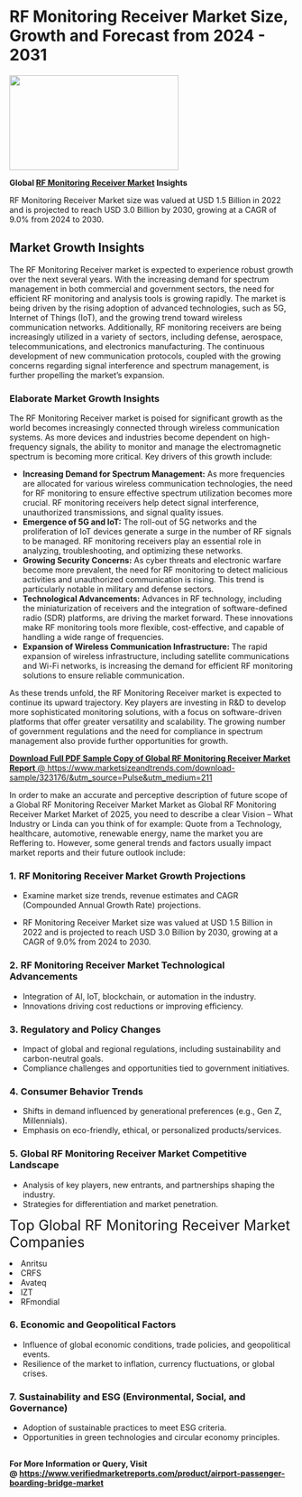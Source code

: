 <H1>RF Monitoring Receiver Market Size, Growth and Forecast from 2024 - 2031</H1><img class="aligncenter size-medium wp-image-584254" src="https://thirdeyenews.in/wp-content/uploads/2024/09/Global-Market-Research-300x168.jpeg" alt="" width="300" height="168" /><p><strong>Global&nbsp;<a href="https://www.marketsizeandtrends.com/download-sample/323176/&amp;utm_source=Pulse&amp;utm_medium=211">RF Monitoring Receiver Market</a> Insights</strong></p><p>RF Monitoring Receiver Market size was valued at USD 1.5 Billion in 2022 and is projected to reach USD 3.0 Billion by 2030, growing at a CAGR of 9.0% from 2024 to 2030.</p><p><h2>Market Growth Insights</h2> <p>The RF Monitoring Receiver market is expected to experience robust growth over the next several years. With the increasing demand for spectrum management in both commercial and government sectors, the need for efficient RF monitoring and analysis tools is growing rapidly. The market is being driven by the rising adoption of advanced technologies, such as 5G, Internet of Things (IoT), and the growing trend toward wireless communication networks. Additionally, RF monitoring receivers are being increasingly utilized in a variety of sectors, including defense, aerospace, telecommunications, and electronics manufacturing. The continuous development of new communication protocols, coupled with the growing concerns regarding signal interference and spectrum management, is further propelling the market’s expansion.</p> <p><a href="download-link"></a></p> <h3>Elaborate Market Growth Insights</h3> <p>The RF Monitoring Receiver market is poised for significant growth as the world becomes increasingly connected through wireless communication systems. As more devices and industries become dependent on high-frequency signals, the ability to monitor and manage the electromagnetic spectrum is becoming more critical. Key drivers of this growth include:</p> <ul> <li><strong>Increasing Demand for Spectrum Management:</strong> As more frequencies are allocated for various wireless communication technologies, the need for RF monitoring to ensure effective spectrum utilization becomes more crucial. RF monitoring receivers help detect signal interference, unauthorized transmissions, and signal quality issues.</li> <li><strong>Emergence of 5G and IoT:</strong> The roll-out of 5G networks and the proliferation of IoT devices generate a surge in the number of RF signals to be managed. RF monitoring receivers play an essential role in analyzing, troubleshooting, and optimizing these networks.</li> <li><strong>Growing Security Concerns:</strong> As cyber threats and electronic warfare become more prevalent, the need for RF monitoring to detect malicious activities and unauthorized communication is rising. This trend is particularly notable in military and defense sectors.</li> <li><strong>Technological Advancements:</strong> Advances in RF technology, including the miniaturization of receivers and the integration of software-defined radio (SDR) platforms, are driving the market forward. These innovations make RF monitoring tools more flexible, cost-effective, and capable of handling a wide range of frequencies.</li> <li><strong>Expansion of Wireless Communication Infrastructure:</strong> The rapid expansion of wireless infrastructure, including satellite communications and Wi-Fi networks, is increasing the demand for efficient RF monitoring solutions to ensure reliable communication.</li> </ul> <p>As these trends unfold, the RF Monitoring Receiver market is expected to continue its upward trajectory. Key players are investing in R&D to develop more sophisticated monitoring solutions, with a focus on software-driven platforms that offer greater versatility and scalability. The growing number of government regulations and the need for compliance in spectrum management also provide further opportunities for growth.</p> <p><a href="get-more-link"></p><p><span class=""><strong>Download Full PDF Sample Copy of Global RF Monitoring Receiver Market Report</strong> @ <a href="https://www.marketsizeandtrends.com/download-sample/323176/&amp;utm_source=Pulse&amp;utm_medium=211" target="_blank">https://www.marketsizeandtrends.com/download-sample/323176/&amp;utm_source=Pulse&amp;utm_medium=211</a></span></p><p>In order to make an accurate and perceptive description of future scope of a Global&nbsp;RF Monitoring Receiver Market Market as Global&nbsp;RF Monitoring Receiver Market Market of 2025, you need to describe a clear Vision &ndash; What Industry or Linda can you think of for example: Quote from a Technology, healthcare, automotive, renewable energy, name the market you are Reffering to. However, some general trends and factors usually impact market reports and their future outlook include:</p><h3>1.&nbsp;<strong>RF Monitoring Receiver Market Growth Projections</strong></h3><ul><li>Examine market size trends, revenue estimates and CAGR (Compounded Annual Growth Rate) projections.</li><li><p>RF Monitoring Receiver Market size was valued at USD 1.5 Billion in 2022 and is projected to reach USD 3.0 Billion by 2030, growing at a CAGR of 9.0% from 2024 to 2030.</p></li></ul><h3>2.&nbsp;<strong>RF Monitoring Receiver Market Technological Advancements</strong></h3><ul><li>Integration of AI, IoT, blockchain, or automation in the industry.</li><li>Innovations driving cost reductions or improving efficiency.</li></ul><h3>3.&nbsp;<strong>Regulatory and Policy Changes</strong></h3><ul><li>Impact of global and regional regulations, including sustainability and carbon-neutral goals.</li><li>Compliance challenges and opportunities tied to government initiatives.</li></ul><h3>4.&nbsp;<strong>Consumer Behavior Trends</strong></h3><ul><li>Shifts in demand influenced by generational preferences (e.g., Gen Z, Millennials).</li><li>Emphasis on eco-friendly, ethical, or personalized products/services.</li></ul><h3>5.&nbsp;<strong>Global RF Monitoring Receiver Market Competitive Landscape</strong></h3><ul><li>Analysis of key players, new entrants, and partnerships shaping the industry.</li><li>Strategies for differentiation and market penetration.</li></ul><p data-pm-slice="1 1 []"><span style="color: inherit; font-family: inherit; font-size: 25px;">Top Global RF Monitoring Receiver Market Companies</span></p><div class="" data-test-id=""><p><li>Anritsu</li><li> CRFS</li><li> Avateq</li><li> IZT</li><li> RFmondial</li></p></div><h3>6.&nbsp;<strong>Economic and Geopolitical Factors</strong></h3><ul><li>Influence of global economic conditions, trade policies, and geopolitical events.</li><li>Resilience of the market to inflation, currency fluctuations, or global crises.</li></ul><h3>7.&nbsp;<strong>Sustainability and ESG (Environmental, Social, and Governance)</strong></h3><ul><li>Adoption of sustainable practices to meet ESG criteria.</li><li>Opportunities in green technologies and circular economy principles.</li></ul><h2><strong style="font-size: 14px;">For More Information or Query, Visit @&nbsp;</strong><a style="background-color: #ffffff; font-size: 14px;" href="https://www.marketsizeandtrends.com/report/rf-monitoring-receiver-market/" target="_blank">https://www.verifiedmarketreports.com/product/airport-passenger-boarding-bridge-market</a></h2>
